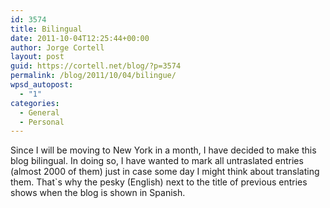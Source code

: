 ```yaml
---
id: 3574
title: Bilingual
date: 2011-10-04T12:25:44+00:00
author: Jorge Cortell
layout: post
guid: https://cortell.net/blog/?p=3574
permalink: /blog/2011/10/04/bilingue/
wpsd_autopost:
  - "1"
categories:
  - General
  - Personal
---
```

Since I will be moving to New York in a month, I have decided to make this blog bilingual. In doing so, I have wanted to mark all untraslated entries (almost 2000 of them) just in case some day I might think about translating them. That`s why the pesky (English) next to the title of previous entries shows when the blog is shown in Spanish.